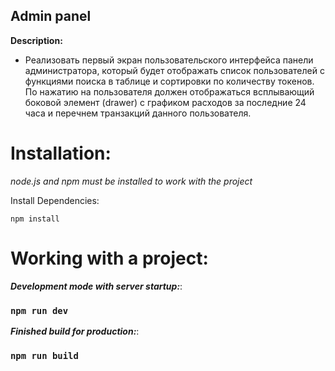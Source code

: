 ## Admin panel

**Description:**

- Реализовать первый экран пользовательского интерфейса панели администратора, который будет отображать список пользователей с функциями поиска в таблице и сортировки по количеству токенов. По нажатию на пользователя должен отображаться всплывающий боковой элемент (drawer) с графиком расходов за последние 24 часа и перечнем транзакций данного пользователя.

# Installation:

_node.js and npm must be installed to work with the project_

Install Dependencies:

```
npm install
```

# Working with a project:

**_Development mode with server startup:_**:

### `npm run dev`

**_Finished build for production:_**:

### `npm run build`
